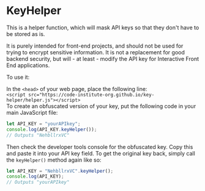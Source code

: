 # KeyHelper

This is a helper function, which will mask API keys so that they don't have to be stored as is.

It is purely intended for front-end projects, and should not be used for trying to encrypt sensitive information. It is not a replacement for good backend security, but will - at least - modify the API key for Interactive Front End applications.

To use it:

In the `<head>` of your web page, place the following line:<br>
`<script src="https://code-institute-org.github.io/key-helper/helper.js"></script>`<br>
To create an obfuscated version of your key, put the following code in your main JavaScript file:<br>
```javascript
let API_KEY = "yourAPIkey";
console.log(API_KEY.keyHelper());
// Outputs "NehbllrxVC"
```
Then check the developer tools console for the obfuscated key. Copy this and paste it into your API key field.
To get the original key back, simply call the `keyHelper()` method again like so:
```javascript
let API_KEY = "NehbllrxVC".keyHelper();
console.log(API_KEY);
// Outputs "yourAPIkey"
```